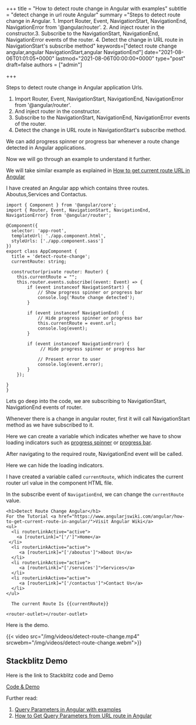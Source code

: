 +++
title = "How to detect route change in Angular with examples"
subtitle = "detect change in url route Angular"
summary ="Steps to detect route change in Angular. 1. Import Router, Event, NavigationStart, NavigationEnd, NavigationError from '@angular/router'. 2. And inject router in the constructor.3. Subscribe to the NavigationStart, NavigationEnd, NavigationError events of the router. 4. Detect the change in URL route in NavigationStart's subscribe method"
keywords=["detect route change angular,angular NavigationStart,angular NavigationEnd"]
date="2021-08-06T01:01:05+0000"
lastmod="2021-08-06T00:00:00+0000"
type="post"
draft=false
authors = ["admin"]

+++

Steps to detect route change in Angular application Urls.

1. Import Router, Event, NavigationStart, NavigationEnd, NavigationError from '@angular/router'.
2. And inject router in the constructor.
3. Subscribe to the NavigationStart, NavigationEnd, NavigationError events of the router.
4. Detect the change in URL route in NavigationStart's subscribe method.

We can add progress spinner or progress bar whenever a route change detected in Angular applications.

Now we will go through an example to understand it further.

We will take similar example as explained in [How to get current route URL in Angular
](https://www.angularjswiki.com/angular/how-to-get-current-route-in-angular/)

I have created an Angular app which contains three routes. Aboutus,Services and Contactus.

```
import { Component } from '@angular/core';
import { Router, Event, NavigationStart, NavigationEnd, NavigationError} from '@angular/router';

@Component({
  selector: 'app-root',
  templateUrl: './app.component.html',
  styleUrls: ['./app.component.sass']
})
export class AppComponent {
  title = 'detect-route-change';
  currentRoute: string;

  constructor(private router: Router) {
    this.currentRoute = "";
    this.router.events.subscribe((event: Event) => {
        if (event instanceof NavigationStart) {
            // Show progress spinner or progress bar
            console.log('Route change detected');
        }

        if (event instanceof NavigationEnd) {
            // Hide progress spinner or progress bar
            this.currentRoute = event.url;          
            console.log(event);
        }

        if (event instanceof NavigationError) {
             // Hide progress spinner or progress bar

            // Present error to user
            console.log(event.error);
        }
    });

}
}

```

Lets go deep into the code, we are subscribing to NavigationStart, NavigationEnd events of router. 

Whenever there is a change in angular router, first it will call NavigationStart method as we have subscribed to it. 

Here we can create a variable which indicates whether we have to show loading indicators such as [progress spinner](https://www.angularjswiki.com/angular/creating-progress-spinner-in-angular/) or [progress bar](https://www.angularjswiki.com/angular/progress-bar-in-angular-mat-progress-bar-examplematerial-design/).

After navigating to the required route, NavigationEnd event will be called.

Here we can hide the loading indicators.

I have created a variable called `currentRoute`, which indicates the current router url value in the component HTML file.

In the subscribe event of `NavigationEnd`, we can change the `currentRoute` value.

```
<h1>Detect Route Change Angular</h1>
For the Tutorial <a href="https://www.angularjswiki.com/angular/how-to-get-current-route-in-angular/">Visit Angular Wiki</a>
<ul>  
  <li routerLinkActive="active">
    <a [routerLink]="['/']">Home</a>
 </li>  
  <li routerLinkActive="active">
     <a [routerLink]="['/aboutus']">About Us</a>
  </li>
  <li routerLinkActive="active">
     <a [routerLink]="['/services']">Services</a>
  </li>
  <li routerLinkActive="active">
     <a [routerLink]="['/contactus']">Contact Us</a>
  </li>
</ul>

  The current Route Is {{currentRoute}}

<router-outlet></router-outlet>

```

Here is the demo.


{{< video src="/img/videos/detect-route-change.mp4" srcwebm="/img/videos/detect-route-change.webm">}} 

## Stackblitz Demo

Here is the link to Stackblitz code and Demo

[Code & Demo](https://stackblitz.com/edit/angular-detect-route-change)

Further read:

1. [Query Parameters in Angular with examples](https://www.angularjswiki.com/angular/query-parameters-in-angular/)
2. [How to Get Query Parameters from URL route in Angular](https://www.angularjswiki.com/angular/get-query-parameters-in-angular/)

